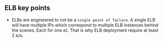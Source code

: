 ## ELB key points

* ELBs are engineered to not be a `single point of failure`. A single ELB will have multiple IPs which correspond to multiple ELB instances behind the scenes. Each for one `AZ`. That is why ELB deployment require at least 2 `AZ`s.